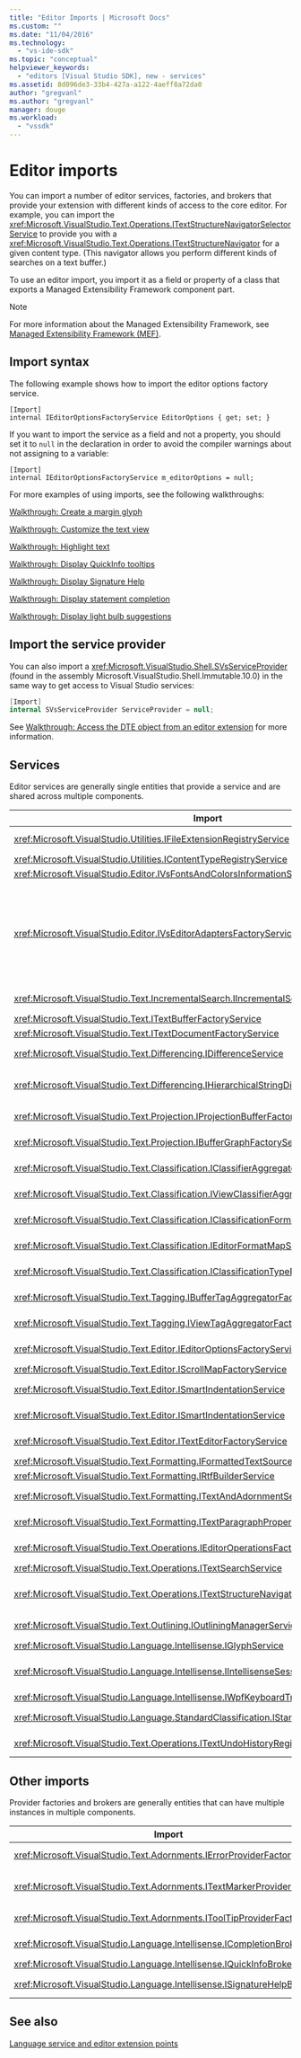```yaml
---
title: "Editor Imports | Microsoft Docs"
ms.custom: ""
ms.date: "11/04/2016"
ms.technology: 
  - "vs-ide-sdk"
ms.topic: "conceptual"
helpviewer_keywords: 
  - "editors [Visual Studio SDK], new - services"
ms.assetid: 8d096de3-33b4-427a-a122-4aeff8a72da0
author: "gregvanl"
ms.author: "gregvanl"
manager: douge
ms.workload: 
  - "vssdk"
---
```

# Editor imports
You can import a number of editor services, factories, and brokers that provide your extension with different kinds of access to the core editor. For example, you can import the <xref:Microsoft.VisualStudio.Text.Operations.ITextStructureNavigatorSelectorService> to provide you with a <xref:Microsoft.VisualStudio.Text.Operations.ITextStructureNavigator> for a given content type. (This navigator allows you perform different kinds of searches on a text buffer.)  
  
 To use an editor import, you import it as a field or property of a class that exports a Managed Extensibility Framework component part.  
  
> [!NOTE]
>  For more information about the Managed Extensibility Framework, see [Managed Extensibility Framework (MEF)](/dotnet/framework/mef/index).  
  
## Import syntax  
 The following example shows how to import the editor options factory service.  
  
```  
[Import]  
internal IEditorOptionsFactoryService EditorOptions { get; set; }  
```  
  
 If you want to import the service as a field and not a property, you should set it to `null` in the declaration in order to avoid the compiler warnings about not assigning to a variable:  
  
```  
[Import]  
internal IEditorOptionsFactoryService m_editorOptions = null;  
```  
  
 For more examples of using imports, see the following walkthroughs:  
  
 [Walkthrough: Create a margin glyph](../extensibility/walkthrough-creating-a-margin-glyph.md)  
  
 [Walkthrough: Customize the text view](../extensibility/walkthrough-customizing-the-text-view.md)  
  
 [Walkthrough: Highlight text](../extensibility/walkthrough-highlighting-text.md)  
  
 [Walkthrough: Display QuickInfo tooltips](../extensibility/walkthrough-displaying-quickinfo-tooltips.md)  
  
 [Walkthrough: Display Signature Help](../extensibility/walkthrough-displaying-signature-help.md)  
  
 [Walkthrough: Display statement completion](../extensibility/walkthrough-displaying-statement-completion.md)  
  
 [Walkthrough: Display light bulb suggestions](../extensibility/walkthrough-displaying-light-bulb-suggestions.md)  
  
## Import the service provider  
 You can also import a <xref:Microsoft.VisualStudio.Shell.SVsServiceProvider> (found in the assembly Microsoft.VisualStudio.Shell.Immutable.10.0) in the same way to get access to Visual Studio services:  
  
```csharp  
[Import]  
internal SVsServiceProvider ServiceProvider = null;   
```  
  
 See [Walkthrough: Access the DTE object from an editor extension](../extensibility/walkthrough-accessing-the-dte-object-from-an-editor-extension.md) for more information.  
  
## Services  
 Editor services are generally single entities that provide a service and are shared across multiple components.  
  
|Import|Provides|  
|------------|--------------|  
|<xref:Microsoft.VisualStudio.Utilities.IFileExtensionRegistryService>|The relationship between file extensions and <xref:Microsoft.VisualStudio.Utilities.IContentType> objects.|  
|<xref:Microsoft.VisualStudio.Utilities.IContentTypeRegistryService>|The collection of <xref:Microsoft.VisualStudio.Utilities.IContentType> objects.|  
|<xref:Microsoft.VisualStudio.Editor.IVsFontsAndColorsInformationService>|<xref:Microsoft.VisualStudio.Editor.IVsFontsAndColorsInformation> objects.|  
|<xref:Microsoft.VisualStudio.Editor.IVsEditorAdaptersFactoryService>|Many editor adapter objects:<br /><br /> <xref:Microsoft.VisualStudio.TextManager.Interop.IVsCodeWindow><br /><br /> <xref:Microsoft.VisualStudio.TextManager.Interop.IVsTextBuffer><br /><br /> <xref:Microsoft.VisualStudio.TextManager.Interop.IVsTextBufferCoordinator><br /><br /> <xref:Microsoft.VisualStudio.TextManager.Interop.IVsTextView>|  
|<xref:Microsoft.VisualStudio.Text.IncrementalSearch.IIncrementalSearchFactoryService>|An <xref:Microsoft.VisualStudio.Text.IncrementalSearch.IIncrementalSearch> object for a given text view.|  
|<xref:Microsoft.VisualStudio.Text.ITextBufferFactoryService>|An <xref:Microsoft.VisualStudio.Text.ITextBuffer>.|  
|<xref:Microsoft.VisualStudio.Text.ITextDocumentFactoryService>|An <xref:Microsoft.VisualStudio.Text.ITextDocument>.|  
|<xref:Microsoft.VisualStudio.Text.Differencing.IDifferenceService>|An <xref:Microsoft.VisualStudio.Text.Differencing.IDifferenceCollection%601> of differences.|  
|<xref:Microsoft.VisualStudio.Text.Differencing.IHierarchicalStringDifferenceService>|An <xref:Microsoft.VisualStudio.Text.Differencing.IHierarchicalDifferenceCollection> of differences.|  
|<xref:Microsoft.VisualStudio.Text.Projection.IProjectionBufferFactoryService>|An <xref:Microsoft.VisualStudio.Text.Projection.IProjectionBuffer> or an <xref:Microsoft.VisualStudio.Text.Projection.IElisionBuffer>.|  
|<xref:Microsoft.VisualStudio.Text.Projection.IBufferGraphFactoryService>|An <xref:Microsoft.VisualStudio.Text.Projection.IBufferGraph> for a set of <xref:Microsoft.VisualStudio.Text.ITextBuffer> objects.|  
|<xref:Microsoft.VisualStudio.Text.Classification.IClassifierAggregatorService>|An <xref:Microsoft.VisualStudio.Text.Classification.IClassifier> for a <xref:Microsoft.VisualStudio.Text.ITextBuffer>.|  
|<xref:Microsoft.VisualStudio.Text.Classification.IViewClassifierAggregatorService>|An <xref:Microsoft.VisualStudio.Text.Classification.IClassifier> for a <xref:Microsoft.VisualStudio.Text.Editor.ITextView>.|  
|<xref:Microsoft.VisualStudio.Text.Classification.IClassificationFormatMapService>|An <xref:Microsoft.VisualStudio.Text.Classification.IClassificationFormatMap> for a <xref:Microsoft.VisualStudio.Text.Editor.ITextView>.|  
|<xref:Microsoft.VisualStudio.Text.Classification.IEditorFormatMapService>|An <xref:Microsoft.VisualStudio.Text.Classification.IEditorFormatMap> for a <xref:Microsoft.VisualStudio.Text.Editor.ITextView>.|  
|<xref:Microsoft.VisualStudio.Text.Classification.IClassificationTypeRegistryService>|Maintains the collection of <xref:Microsoft.VisualStudio.Text.Classification.IClassificationType> objects.|  
|<xref:Microsoft.VisualStudio.Text.Tagging.IBufferTagAggregatorFactoryService>|An <xref:Microsoft.VisualStudio.Text.Tagging.ITagAggregator%601> for a text buffer.|  
|<xref:Microsoft.VisualStudio.Text.Tagging.IViewTagAggregatorFactoryService>|An <xref:Microsoft.VisualStudio.Text.Tagging.ITagAggregator%601> for a text view.|  
|<xref:Microsoft.VisualStudio.Text.Editor.IEditorOptionsFactoryService>|The <xref:Microsoft.VisualStudio.Text.Editor.IEditorOptions> for the specified scope.|  
|<xref:Microsoft.VisualStudio.Text.Editor.IScrollMapFactoryService>|An <xref:Microsoft.VisualStudio.Text.Editor.IScrollMap> for a text view.|  
|<xref:Microsoft.VisualStudio.Text.Editor.ISmartIndentationService>|An <xref:Microsoft.VisualStudio.Text.Editor.ISmartIndent> for a <xref:Microsoft.VisualStudio.Text.Editor.ITextView>.|  
|<xref:Microsoft.VisualStudio.Text.Editor.ISmartIndentationService>|Gets the automatic indentation through the <xref:Microsoft.VisualStudio.Text.Editor.ISmartIndentProvider> objects.|  
|<xref:Microsoft.VisualStudio.Text.Editor.ITextEditorFactoryService>|Manages the <xref:Microsoft.VisualStudio.Text.Editor.IWpfTextViewHost> for a <xref:Microsoft.VisualStudio.Text.Editor.IWpfTextView>.|  
|<xref:Microsoft.VisualStudio.Text.Formatting.IFormattedTextSourceFactoryService>|An <xref:Microsoft.VisualStudio.Text.Formatting.IFormattedLineSource>.|  
|<xref:Microsoft.VisualStudio.Text.Formatting.IRtfBuilderService>|Generates RTF-formatted text from a set of snapshot spans.|  
|<xref:Microsoft.VisualStudio.Text.Formatting.ITextAndAdornmentSequencerFactoryService>|An <xref:Microsoft.VisualStudio.Text.Formatting.ITextAndAdornmentSequencer> for an <xref:Microsoft.VisualStudio.Text.Editor.ITextView>.|  
|<xref:Microsoft.VisualStudio.Text.Formatting.ITextParagraphPropertiesFactoryService>|A <xref:System.Windows.Media.TextFormatting.TextParagraphProperties> for formatting text lines in a view.|  
|<xref:Microsoft.VisualStudio.Text.Operations.IEditorOperationsFactoryService>|A <xref:Microsoft.VisualStudio.Text.Operations.IEditorOperations> object for an <xref:Microsoft.VisualStudio.Text.Editor.ITextView>.|  
|<xref:Microsoft.VisualStudio.Text.Operations.ITextSearchService>|Searches a text snapshot.|  
|<xref:Microsoft.VisualStudio.Text.Operations.ITextStructureNavigatorSelectorService>|An <xref:Microsoft.VisualStudio.Text.Operations.ITextStructureNavigator> for an <xref:Microsoft.VisualStudio.Text.ITextBuffer> by <xref:Microsoft.VisualStudio.Utilities.IContentType>.|  
|<xref:Microsoft.VisualStudio.Text.Outlining.IOutliningManagerService>|An <xref:Microsoft.VisualStudio.Text.Outlining.IOutliningManager> for a text view.|  
|<xref:Microsoft.VisualStudio.Language.Intellisense.IGlyphService>|A standard set of glyphs.|  
|<xref:Microsoft.VisualStudio.Language.Intellisense.IIntellisenseSessionStackMapService>|An <xref:Microsoft.VisualStudio.Language.Intellisense.IIntellisenseSessionStack> for a <xref:Microsoft.VisualStudio.Text.Editor.ITextView>.|  
|<xref:Microsoft.VisualStudio.Language.Intellisense.IWpfKeyboardTrackingService>|Tracks keyboard handling.|  
|<xref:Microsoft.VisualStudio.Language.StandardClassification.IStandardClassificationService>|Standard <xref:Microsoft.VisualStudio.Text.Classification.IClassificationType> objects.|  
|<xref:Microsoft.VisualStudio.Text.Operations.ITextUndoHistoryRegistry>|Maintains the relationship between text buffers and  <xref:Microsoft.VisualStudio.Text.Operations.ITextUndoHistory> objects.|  
  
## Other imports  
 Provider factories and brokers are generally entities that can have multiple instances in multiple components.  
  
|Import|Provides|  
|------------|--------------|  
|<xref:Microsoft.VisualStudio.Text.Adornments.IErrorProviderFactory>|A <xref:Microsoft.VisualStudio.Text.Tagging.SimpleTagger%601> of type <xref:Microsoft.VisualStudio.Text.Tagging.ErrorTag>) for the given buffer.|  
|<xref:Microsoft.VisualStudio.Text.Adornments.ITextMarkerProviderFactory>|A text marker tagger (a <xref:Microsoft.VisualStudio.Text.Tagging.SimpleTagger%601> of type <xref:Microsoft.VisualStudio.Text.Tagging.TextMarkerTag>).|  
|<xref:Microsoft.VisualStudio.Text.Adornments.IToolTipProviderFactory>|An <xref:Microsoft.VisualStudio.Text.Adornments.IToolTipProvider> for a given <xref:Microsoft.VisualStudio.Text.Editor.ITextView>.|  
|<xref:Microsoft.VisualStudio.Language.Intellisense.ICompletionBroker>|An <xref:Microsoft.VisualStudio.Language.Intellisense.ICompletionSession>.|  
|<xref:Microsoft.VisualStudio.Language.Intellisense.IQuickInfoBroker>|An <xref:Microsoft.VisualStudio.Language.Intellisense.IQuickInfoSession>.|  
|<xref:Microsoft.VisualStudio.Language.Intellisense.ISignatureHelpBroker>|An <xref:Microsoft.VisualStudio.Language.Intellisense.ISignatureHelpSession>.|  
  
## See also  
 [Language service and editor extension points](../extensibility/language-service-and-editor-extension-points.md)